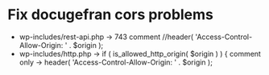# Fix docugefran cors problems

- wp-includes/rest-api.php -> 743 comment //header( 'Access-Control-Allow-Origin: ' . $origin );
- wp-includes/http.php -> if ( is_allowed_http_origin( $origin ) ) {
        comment only -> header( 'Access-Control-Allow-Origin: ' . $origin );

